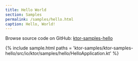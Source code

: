 ```yaml
---
title: Hello World
section: Samples
permalink: /samples/hello.html
caption: Hello, World!
---
```


Browse source code on GitHub: [ktor-samples-hello](https://github.com/ktorio/ktor/tree/master/ktor-samples/ktor-samples-hello)

{% include sample.html paths = 'ktor-samples/ktor-samples-hello/src/io/ktor/samples/hello/HelloApplication.kt' %}